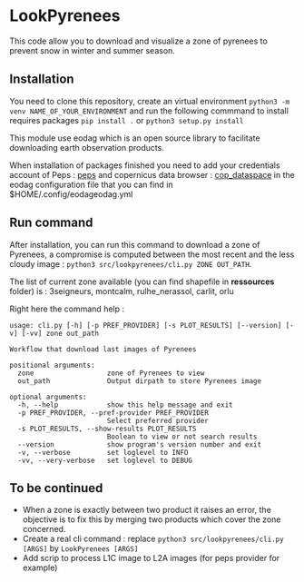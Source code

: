 # LookPyrenees 
This code allow you to download and visualize a zone of pyrenees to prevent snow in winter and summer season.

## Installation
You need to clone this repository, create an virtual environment `python3 -m venv NAME_OF_YOUR_ENVIRONMENT` and run the following commmand to install requires packages `pip install .` or `python3 setup.py install` 

This module use eodag which is an open source library to facilitate downloading earth observation products.

When installation of packages finished you need to add your credentials account of Peps : [peps](https://peps.cnes.fr/rocket/#/home) and copernicus data browser : [cop_dataspace](https://dataspace.copernicus.eu/browser/?zoom=3&lat=26&lng=0&themeId=DEFAULT-THEME&visualizationUrl=https%3A%2F%2Fsh.dataspace.copernicus.eu%2Fogc%2Fwms%2F28b654e7-8912-4e59-9e58-85b58d768b3a&datasetId=S2_L2A_CDAS&demSource3D=%22MAPZEN%22&cloudCoverage=30) in the eodag configuration file that you can find in $HOME/.config/eodageodag.yml

## Run command 

After installation, you can run this command to download a zone of Pyrenees, a compromise is computed between the most recent and the less cloudy image : `python3 src/lookpyrenees/cli.py ZONE OUT_PATH`.

The list of current zone available (you can find shapefile in **ressources** folder) is : 3seigneurs, montcalm, rulhe_nerassol, carlit, orlu

Right here the command help :
```
usage: cli.py [-h] [-p PREF_PROVIDER] [-s PLOT_RESULTS] [--version] [-v] [-vv] zone out_path

Workflow that download last images of Pyrenees

positional arguments:
  zone                  zone of Pyrenees to view
  out_path              Output dirpath to store Pyrenees image

optional arguments:
  -h, --help            show this help message and exit
  -p PREF_PROVIDER, --pref-provider PREF_PROVIDER
                        Select preferred provider
  -s PLOT_RESULTS, --show-results PLOT_RESULTS
                        Boolean to view or not search results
  --version             show program's version number and exit
  -v, --verbose         set loglevel to INFO
  -vv, --very-verbose   set loglevel to DEBUG
```

## To be continued
- When a zone is exactly between two product it raises an error, the objective is to fix this by merging two products which cover the zone concerned.
- Create a real cli command : replace `python3 src/lookpyrenees/cli.py [ARGS]` by `LookPyrenees [ARGS]`
- Add scrip to process L1C image to L2A images (for peps provider for example)

